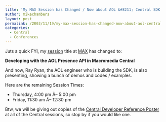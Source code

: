 ```yaml
---
title: 'My MAX Session has Changed / Now about AOL &#8211; Central SDK'
author: mikechambers
layout: post
permalink: /2003/11/19/my-max-session-has-changed-now-about-aol-central-sdk/
categories:
  - Central
  - Conferences
---
```



Juts a quick FYI, my [session][1] title at [MAX][2] has changed to:

**Developing with the AOL Presence API in Macromedia Central**

And now, Ray Ryan, the AOL engineer who is building the SDK, is also presenting, showing a bunch of demos and codes / examples.

Here are the remaining Session Times:

*   Thursday, 4:00 pm Â– 5:00 pm
*   Friday, 11:30 am Â– 12:30 pm

Btw, we will be giving out copies of the [Central Developer Reference Poster][3] at all of the Central sessions, so stop by if you would like one.

 [1]: http://www.macromedia.com/macromedia/conference/sessions/cs004w.html
 [2]: http://www.macromedia.com/macromedia/conference/
 [3]: http://www.macromedia.com/devnet/central/articles/central_reference_poster.pdf